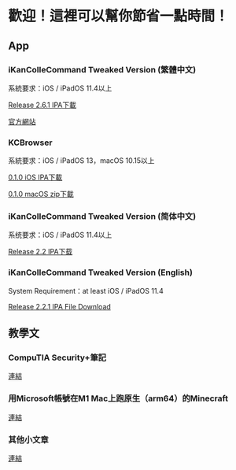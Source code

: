 # 歡迎！這裡可以幫你節省一點時間！

## App

### iKanColleCommand Tweaked Version (繁體中文)
系統要求：iOS / iPadOS 11.4以上

[Release 2.6.1 IPA下載](https://github.com/ming900518/KC2CHT/releases/download/Release2.6.1/1.0.TW.CHT-Release2.6.1.ipa)

[官方網站](https://kc2tweaked.github.io/)

### KCBrowser
系統要求：iOS / iPadOS 13，macOS 10.15以上

[0.1.0 iOS IPA下載](https://github.com/ming900518/KCBrowser/releases/download/0.1.0/iOS.ipa)

[0.1.0 macOS zip下載](https://github.com/ming900518/KCBrowser/releases/download/0.1.0/macOS.zip)

### iKanColleCommand Tweaked Version (简体中文)
系统要求：iOS / iPadOS 11.4以上

[Release 2.2 IPA下载](https://github.com/ming900518/iKanColleCommand/releases/download/Release2.2/1.0.CN.CHS-Release2.2.ipa)

### iKanColleCommand Tweaked Version (English)
System Requirement：at least iOS / iPadOS 11.4

[Release 2.2.1 IPA File Download](https://github.com/ming900518/KC2ENG/releases/download/Release2.2.1/1.0.ENG-Release2.2.1.ipa)

## 教學文
### CompuTIA Security+筆記
[連結](https://mingchang137.tk/CompTIA-Security-Plus-Study-Notes/)
### 用Microsoft帳號在M1 Mac上跑原生（arm64）的Minecraft
[連結](https://gist.github.com/tanmayb123/d55b16c493326945385e815453de411a#gistcomment-3642910)
### 其他小文章
[連結](https://mingchang137.tk/articles/)
